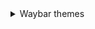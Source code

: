 <details>
  <summary> Waybar themes </summary>
  
  <details>
    <p> <summary> **Monochrome** </summary> </p>
    
  ![image](https://raw.githubusercontent.com/gkmax132/hyprland_dotfiles/refs/heads/main/images/waybar/monochrome.png)
  </details>
</details>
